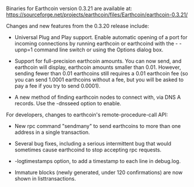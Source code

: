 Binaries for Earthcoin version 0.3.21 are available at:
  https://sourceforge.net/projects/earthcoin/files/Earthcoin/earthcoin-0.3.21/

Changes and new features from the 0.3.20 release include:

* Universal Plug and Play support.  Enable automatic opening of a port for incoming connections by running earthcoin or earthcoind with the - -upnp=1 command line switch or using the Options dialog box.

* Support for full-precision earthcoin amounts.  You can now send, and earthcoin will display, earthcoin amounts smaller than 0.01.  However, sending fewer than 0.01 earthcoins still requires a 0.01 earthcoin fee (so you can send 1.0001 earthcoins without a fee, but you will be asked to pay a fee if you try to send 0.0001).

* A new method of finding earthcoin nodes to connect with, via DNS A records. Use the -dnsseed option to enable.

For developers, changes to earthcoin's remote-procedure-call API:

* New rpc command "sendmany" to send earthcoins to more than one address in a single transaction.

* Several bug fixes, including a serious intermittent bug that would sometimes cause earthcoind to stop accepting rpc requests. 

* -logtimestamps option, to add a timestamp to each line in debug.log.

* Immature blocks (newly generated, under 120 confirmations) are now shown in listtransactions.

